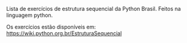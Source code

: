 Lista de exercícios de estrutura sequencial da Python Brasil. Feitos na linguagem python.

Os exercícios estão disponíveis em: https://wiki.python.org.br/EstruturaSequencial